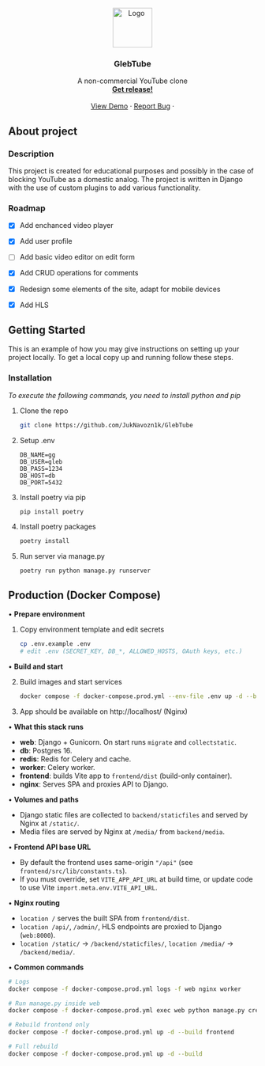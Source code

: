 
<!-- PROJECT LOGO -->
<br />
<div align="center">
  <a href="https://www.youtube.com/watch?v=dQw4w9WgXcQ">
    <img src="https://upload.wikimedia.org/wikipedia/commons/3/3f/Israeli_blue_Star_of_David.png" alt="Logo" width="80" height="80">
  </a>

  <h3 align="center">GlebTube</h3>

  <p align="center">
    A non-commercial YouTube clone
    <br/>
    <a href="https://github.com/JukNavozn1k/GlebTube/releases"><strong>Get release!</strong></a>
    <br />
    <br />
    <a href="https://www.youtube.com/watch?v=dQw4w9WgXcQ">View Demo</a>
    ·
    <a href="https://github.com/JukNavozn1k/GlebTube/issues">Report Bug</a>
    ·
  </p>
</div>



## About project

### Description
This project is created for educational purposes and possibly in the case of blocking YouTube as a domestic analog. 
The project is written in Django with the use of custom plugins to add various functionality. 

### Roadmap

- [x] Add enchanced video player
- [x] Add user profile
- [ ] Add basic video editor on edit form
- [x] Add CRUD operations for comments
- [x] Redesign some elements of the site, adapt for mobile devices
- [x] Add HLS


<!-- GETTING STARTED -->
## Getting Started


This is an example of how you may give instructions on setting up your project locally.
To get a local copy up and running follow these steps.




### Installation

_To execute the following commands, you need to install python and pip_

1. Clone the repo
   ```sh
   git clone https://github.com/JukNavozn1k/GlebTube
   ```
2. Setup .env
   ```
   DB_NAME=gg
   DB_USER=gleb
   DB_PASS=1234
   DB_HOST=db
   DB_PORT=5432
   ```
2. Install poetry via pip
   ```pip
   pip install poetry
   ```
3. Install poetry packages
   ```python
   poetry install
   ```
4. Run server via manage.py
   ```python
   poetry run python manage.py runserver
   ```


## Production (Docker Compose)

• __Prepare environment__

1. Copy environment template and edit secrets
   ```sh
   cp .env.example .env
   # edit .env (SECRET_KEY, DB_*, ALLOWED_HOSTS, OAuth keys, etc.)
   ```

• __Build and start__

2. Build images and start services
   ```sh
   docker compose -f docker-compose.prod.yml --env-file .env up -d --build
   ```

3. App should be available on http://localhost/ (Nginx)

• __What this stack runs__

- __web__: Django + Gunicorn. On start runs `migrate` and `collectstatic`.
- __db__: Postgres 16.
- __redis__: Redis for Celery and cache.
- __worker__: Celery worker.
- __frontend__: builds Vite app to `frontend/dist` (build-only container).
- __nginx__: Serves SPA and proxies API to Django.

• __Volumes and paths__

- Django static files are collected to `backend/staticfiles` and served by Nginx at `/static/`.
- Media files are served by Nginx at `/media/` from `backend/media`.

• __Frontend API base URL__

- By default the frontend uses same-origin `"/api"` (see `frontend/src/lib/constants.ts`).
- If you must override, set `VITE_APP_API_URL` at build time, or update code to use Vite `import.meta.env.VITE_API_URL`.

• __Nginx routing__

- `location /` serves the built SPA from `frontend/dist`.
- `location /api/`, `/admin/`, HLS endpoints are proxied to Django (`web:8000`).
- `location /static/` -> `/backend/staticfiles/`, `location /media/` -> `/backend/media/`.

• __Common commands__

```sh
# Logs
docker compose -f docker-compose.prod.yml logs -f web nginx worker

# Run manage.py inside web
docker compose -f docker-compose.prod.yml exec web python manage.py createsuperuser

# Rebuild frontend only
docker compose -f docker-compose.prod.yml up -d --build frontend

# Full rebuild
docker compose -f docker-compose.prod.yml up -d --build
